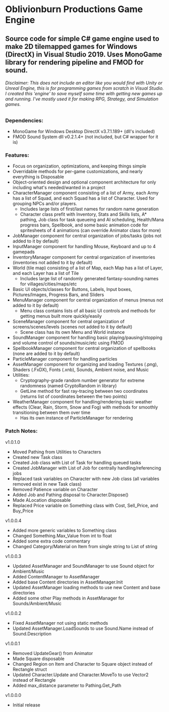 # Oblivionburn Productions Game Engine
## Source code for simple C# game engine used to make 2D tilemapped games for Windows (DirectX) in Visual Studio 2019. Uses MonoGame library for rendering pipeline and FMOD for sound.
###### Disclaimer: This does not include an editor like you would find with Unity or Unreal Engine, this is for programming games from scratch in Visual Studio. I created this 'engine' to save myself some time with getting new games up and running. I've mostly used it for making RPG, Strategy, and Simulation games.

### Dependencies:
- MonoGame for Windows Desktop DirectX v3.7.1.189+ (dll's included)
- FMOD Sound System dll v0.2.1.4+ (not included, but C# wrapper for it is)

### Features:
- Focus on organization, optimizations, and keeping things simple
- Overridable methods for per-game customizations, and nearly everything is Disposable
- Object-oriented design and optional component architecture for only including what's needed/wanted in a project
- CharacterManager component consisting of a list of Army, each Army has a list of Squad, and each Squad has a list of Character. Used for grouping NPCs and/or players.
  - Includes large lists of first/last names for random name generation
  - Character class prefit with Inventory, Stats and Skills lists, A* pathing, Job class for task queueing and AI scheduling, Health/Mana progress bars, Spellbook, and some basic animation code for spritesheets of 4 animations (can override Animator class for more)
- JobManager component for central organization of jobs/tasks (jobs not added to it by default)
- InputManager component for handling Mouse, Keyboard and up to 4 gamepads
- InventoryManager component for central organization of inventories (inventories not added to it by default)
- World (tile map) consisting of a list of Map, each Map has a list of Layer, and each Layer has a list of Tile
  - Includes large list of randomly generated fantasy-sounding names for villages/cities/maps/etc
- Basic UI objects/classes for Buttons, Labels, Input boxes, Pictures/Images, Progress Bars, and Sliders
- MenuManager component for central organization of menus (menus not added to it by default)
  - Menu class contains lists of all basic UI controls and methods for getting menus built more quickly/easily
- SceneManager component for central organization of screens/scenes/levels (scenes not added to it by default)
  - Scene class has its own Menu and World instance
- SoundManager component for handling basic playing/pausing/stopping and volume control of sounds/music/etc using FMOD
- SpellbookManager component for central organization of spellbooks (none are added to it by default)
- ParticleManager component for handling particles
- AssetManager component for organizing and loading Textures (.png), Shaders (.FxDX), Fonts (.xnb), Sounds, Ambient noise, and Music
- Utilities:
  - Cryptography-grade random number generator for extreme randomness (named CryptoRandom in library)
  - GetLine method for fast ray-tracing between two coordinates (returns list of coordinates between the two points)
- WeatherManager component for handling/rendering basic weather effects (Clear, Rain, Storm, Snow and Fog) with methods for smoothly transitioning between them over time
  - Has its own instance of ParticleManager for rendering

### Patch Notes:
v1.0.1.0
- Moved Pathing from Utilities to Characters
- Created new Task class
- Created Job class with List of Task for handling queued tasks
- Created JobManager with List of Job for centrally handling/referencing jobs
- Replaced task variables on Character with new Job class (all variables removed exist in new Task class)
- Removed Patience variable on Character
- Added Job and Pathing disposal to Character.Dispose()
- Made ALocation disposable
- Replaced Price variable on Something class with Cost, Sell_Price, and Buy_Price

v1.0.0.4
- Added more generic variables to Something class
- Changed Something.Max_Value from int to float
- Added some extra code commentary
- Changed Category/Material on Item from single string to List of string

v1.0.0.3
- Updated AssetManager and SoundManager to use Sound object for Ambient/Music
- Added ContentManager to AssetManager
- Added base Content directories in AssetManager.Init
- Updated AssetManager loading methods to use new Content and base directories
- Added some other Play methods in AssetManager for Sounds/Ambient/Music

v1.0.0.2
- Fixed AssetManager not using static methods
- Updated AssetManager.LoadSounds to use Sound.Name instead of Sound.Description

v1.0.0.1
- Removed UpdateGear() from Animator
- Made Square disposable
- Changed Region on Item and Character to Square object instead of Rectangle struct
- Updated Character.Update and Character.MoveTo to use Vector2 instead of Rectangle
- Added max_distance parameter to Pathing.Get_Path

v1.0.0.0
- Initial release

